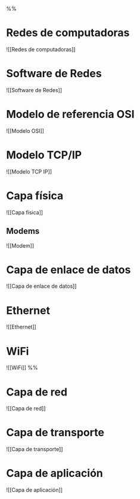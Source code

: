 %%
# Redes de computadoras
![[Redes de computadoras]]

# Software de Redes
![[Software de Redes]]

# Modelo de referencia OSI
![[Modelo OSI]]

# Modelo TCP/IP
![[Modelo TCP IP]]

# Capa física
![[Capa física]]

## Modems
![[Modem]]

# Capa de enlace de datos
![[Capa de enlace de datos]]

# Ethernet
![[Ethernet]]

# WiFi
![[WiFi]]
%%
# Capa de red
![[Capa de red]]

# Capa de transporte
![[Capa de transporte]]

# Capa de aplicación
![[Capa de aplicación]]